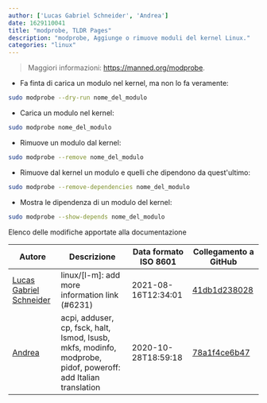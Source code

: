 ```yaml
---
author: ['Lucas Gabriel Schneider', 'Andrea']
date: 1629110041
title: "modprobe, TLDR Pages"
description: "modprobe, Aggiunge o rimuove moduli del kernel Linux."
categories: "linux"
---
```

> Maggiori informazioni: <https://manned.org/modprobe>.

- Fa finta di carica un modulo nel kernel, ma non lo fa veramente:

```bash
sudo modprobe --dry-run nome_del_modulo
```

- Carica un modulo nel kernel:

```bash
sudo modprobe nome_del_modulo
```

- Rimuove un modulo dal kernel:

```bash
sudo modprobe --remove nome_del_modulo
```

- Rimuove dal kernel un modulo e quelli che dipendono da quest'ultimo:

```bash
sudo modprobe --remove-dependencies nome_del_modulo
```

- Mostra le dipendenza di un modulo del kernel:

```bash
sudo modprobe --show-depends nome_del_modulo
```
Elenco delle modifiche apportate alla documentazione


Autore | Descrizione | Data formato ISO 8601 | Collegamento a GitHub
------|-----|-----|-----
[Lucas Gabriel Schneider](mailto:casdpa@gmail.com) | linux/[l-m]: add more information link (#6231) | 2021-08-16T12:34:01 | [41db1d238028](https://github.com/tldr-pages/tldr/commit/41db1d2380286234a89aaa2131d8e1d1c531b850)
[Andrea](mailto:agnophi@gmail.com) | acpi, adduser, cp, fsck, halt, lsmod, lsusb, mkfs, modinfo, modprobe, pidof, poweroff: add Italian translation | 2020-10-28T18:59:18 | [78a1f4ce6b47](https://github.com/tldr-pages/tldr/commit/78a1f4ce6b4737c3049ec89305ab9a6f1ba54601)

